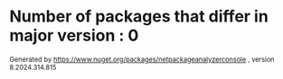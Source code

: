 
# Number of packages that differ in major version : 0

<small>Generated  by https://www.nuget.org/packages/netpackageanalyzerconsole , version 8.2024.314.815</small>
